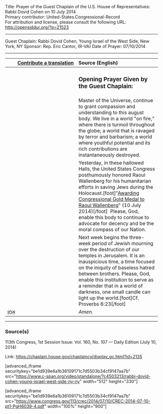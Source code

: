 <html>
<head></head>
<body>
Title: Prayer of the Guest Chaplain of the U.S. House of Representatives: Rabbi Dovid Cohen on 10 July 2014<br />
Primary contributor: United-States.Congressional-Record<br />
For attribution and license, please consult the following URL: <a href="http://opensiddur.org/?p=21523">http://opensiddur.org/?p=21523</a>
<p />
<hr />

Guest Chaplain: Rabbi Dovid Cohen, Young Israel of the West Side, New York, NY
Sponsor: Rep. Eric Cantor, (R-VA)
Date of Prayer: 07/10/2014

<hr />

<table style="margin-left: auto;margin-right: auto;" class="draggable">
<thead><tr><th id="x" style="text-align: right;"><a href="/contributing/upload/">Contribute a translation</a></th><th style="text-align: left;">Source (English)</th></tr></thead>
<tbody>
<tr><td style="vertical-align:top;" width="46%">
<div class="liturgy"><span lang="he">

</span></div></td>
 
<td style="vertical-align:top;" width="53%">
<div class="english">
<h3>Opening Prayer Given by the Guest Chaplain:</h3>
</div></td></tr>


<tr><td style="vertical-align:top;" width="46%">
<div class="liturgy"><span lang="he">

</span></div></td>
 
<td style="vertical-align:top;" width="53%">
<div class="english">
Master of the Universe, 
continue to grant compassion 
and understanding 
to this august body. 
We live in a world "on fire," 
where there is turmoil throughout the globe; 
a world that is ravaged by terror and barbarism; 
a world where youthful potential and its rich contributions 
are instantaneously destroyed.
</div></td></tr>


<tr><td style="vertical-align:top;" width="46%">
<div class="liturgy"><span lang="he">

</span></div></td>
 
<td style="vertical-align:top;" width="53%">
<div class="english">
Yesterday, in these hallowed Halls, 
the United States Congress posthumously honored Raoul Wallenberg 
for his humanitarian efforts in saving Jews during the Holocaust.[foot]"<a href="https://www.congress.gov/congressional-record/2014/7/9/senate-section/article/s4327-1">Awarding Congressional Gold Medal to Raoul Wallenberg</a>" (10 July 2014)[/foot]&nbsp; 
Please, God, enable this body to continue to advocate for decency 
and be the moral compass of our Nation.
</div></td></tr>


<tr><td style="vertical-align:top;" width="46%">
<div class="liturgy"><span lang="he">

</span></div></td>
 
<td style="vertical-align:top;" width="53%">
<div class="english">
Next week begins the three-week period of Jewish mourning 
over the destruction of our temples in Jerusalem. 
It is an inauspicious time, 
a time focused on the iniquity of baseless hatred between brothers. 
Please, God, enable this institution 
to serve as a reminder 
that in a world of darkness, 
one small candle can light up the world.[foot]Cf. Proverbs 6:23[/foot]
</div></td></tr>


<tr><td style="vertical-align:top;" width="46%">
<div class="liturgy"><span lang="he">
אָמֵן׃
</span></div></td>
 
<td style="vertical-align:top;" width="53%">
<div class="english">
<em>Amen.</em>
</div></td></tr>
</tbody></table>

<hr />

<h3>Source(s)</h3>

113th Congress, 1st Session
Issue: Vol. 160, No. 107 — Daily Edition (July 10, 2014)

Link: <a href="https://chaplain.house.gov/chaplaincy/display_gc.html?id=2135">https://chaplain.house.gov/chaplaincy/display_gc.html?id=2135</a>

[advanced_iframe securitykey="be1d939e6a1b36109171c7d5503b34cf9147aa7b" src="https://www.c-span.org/video/standalone/?c4503213/rabbi-dovid-cohen-young-israel-west-side-ny-ny" width="512" height="330"]

[advanced_iframe securitykey="be1d939e6a1b36109171c7d5503b34cf9147aa7b" src="https://www.congress.gov/113/crec/2014/07/10/CREC-2014-07-10-pt1-PgH6039-4.pdf" width="100%" height="900"]
</body>
</html>
